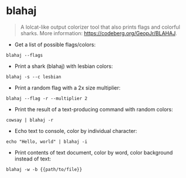 # blahaj

> A lolcat-like output colorizer tool that also prints flags and colorful sharks.
> More information: <https://codeberg.org/GeopJr/BLAHAJ>.

- Get a list of possible flags/colors:

`blahaj --flags`

- Print a shark (blahaj) with lesbian colors:

`blahaj -s --c lesbian`

- Print a random flag with a 2x size multiplier:

`blahaj --flag -r --multiplier 2`

- Print the result of a text-producing command with random colors:

`cowsay | blahaj -r`

- Echo text to console, color by individual character:

`echo "Hello, world" | blahaj -i`

- Print contents of text document, color by word, color background instead of text:

`blahaj -w -b {{path/to/file}}`
